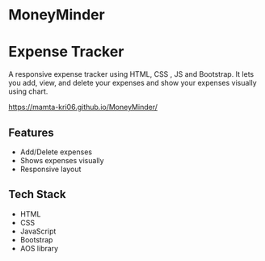 # MoneyMinder
# Expense Tracker

A responsive expense tracker using HTML, CSS , JS and Bootstrap. It lets you add, view, and delete your expenses and show your expenses visually using chart.

https://mamta-kri06.github.io/MoneyMinder/

## Features
- Add/Delete expenses
- Shows expenses visually
- Responsive layout

## Tech Stack
- HTML
- CSS
- JavaScript
- Bootstrap
- AOS library 

